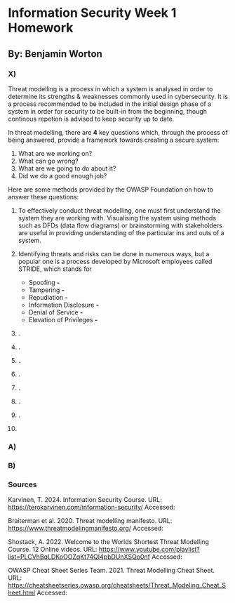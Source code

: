 # Information Security Week 1 Homework
## By: Benjamin Worton

### X)

Threat modelling is a process in which a system is analysed in order to determine its strengths & weaknesses commonly used in cybersecurity. It is a process recommended to be included in the initial design phase of a system in order for security to be built-in from the beginning, though continous repetion is advised to 
keep security up to date.

In threat modelling, there are **4** key questions which, through the process of being answered, provide a framework towards creating a secure system:
  1. What are we working on?
  2. What can go wrong?
  3. What are we going to do about it?
  4. Did we do a good enough job?

Here are some methods provided by the OWASP Foundation on how to answer these questions:

1. To effectively conduct threat modelling, one must first understand the system they are working with. Visualising the system using methods such as
   DFDs (data flow diagrams) or brainstorming with stakeholders are useful in providing understanding of the particular ins and outs of a system.
   
3. Identifying threats and risks can be done in numerous ways, but a popular one is a process developed by Microsoft employees called STRIDE, which stands for
   * Spoofing **-** 
   * Tampering **-** 
   * Repudiation **-** 
   * Information Disclosure **-** 
   * Denial of Service **-** 
   * Elevation of Privileges **-** 


   
5. .
6. .
7. .
8. .
9. .
10. .
11. .
12. 


### A)



### B)



### Sources

Karvinen, T. 2024. Information Security Course. URL: https://terokarvinen.com/information-security/ Accessed:

Braiterman et al. 2020. Threat modelling manifesto. URL: https://www.threatmodelingmanifesto.org/ Accessed:

Shostack, A. 2022. Welcome to the Worlds Shortest Threat Modelling Course. 12 Online videos. URL: https://www.youtube.com/playlist?list=PLCVhBqLDKoOOZqKt74QI4pbDUnXSQo0nf Accessed: 

OWASP Cheat Sheet Series Team. 2021. Threat Modelling Cheat Sheet. URL: https://cheatsheetseries.owasp.org/cheatsheets/Threat_Modeling_Cheat_Sheet.html Accessed: 


